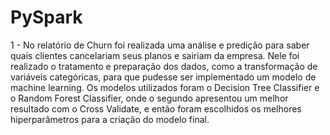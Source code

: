 # PySpark

1 - No relatório de Churn foi realizada uma análise e predição para saber quais clientes cancelariam seus planos e sairiam da empresa. Nele foi realizado o tratamento e preparação dos dados, como a transformação de variáveis categóricas, para que pudesse ser implementado um modelo de machine learning. Os modelos utilizados foram o Decision Tree Classifier e o Random Forest Classifier, onde o segundo apresentou um melhor resultado com o Cross Validate, e então foram escolhidos os melhores hiperparâmetros para a criação do modelo final.

